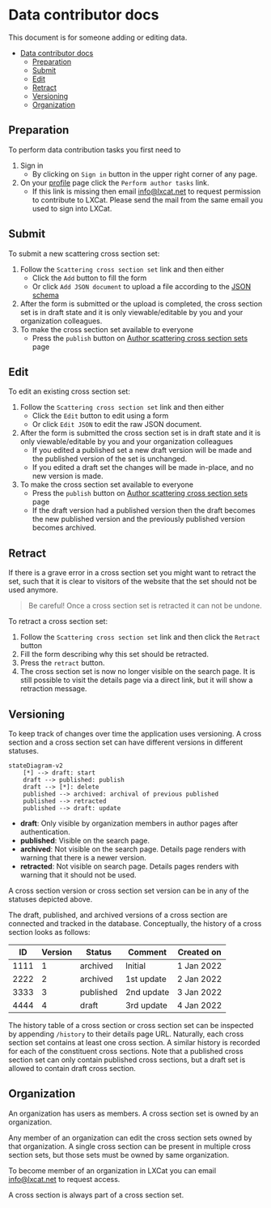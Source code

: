 <!--
SPDX-FileCopyrightText: LXCat team

SPDX-License-Identifier: AGPL-3.0-or-later
-->

# Data contributor docs

This document is for someone adding or editing data.

- [Data contributor docs](#data-contributor-docs)
  - [Preparation](#preparation)
  - [Submit](#submit)
  - [Edit](#edit)
  - [Retract](#retract)
  - [Versioning](#versioning)
  - [Organization](#organization)

## Preparation

To perform data contribution tasks you first need to

1. Sign in
   - By clicking on `Sign in` button in the upper right corner of any page.
2. On your [profile](/profile) page click the `Perform author tasks` link.
   - If this link is missing then email
     [info@lxcat.net](mailto:info@lxcat.net?subject=LXCat%20contributor%20request) to
     request permission to contribute to LXCat. Please send the mail from the same email
     you used to sign into LXCat.

## Submit

To submit a new scattering cross section set:

1. Follow the `Scattering cross section set` link and then either
   - Click the `Add` button to fill the form
   - Or click `Add JSON document` to upload a file according to the
     [JSON schema](/api/scat-css/CrossSectionSetRaw.schema.json)
2. After the form is submitted or the upload is completed, the cross section set is in
   draft state and it is only viewable/editable by you and your organization colleagues.
3. To make the cross section set available to everyone
   - Press the `publish` button on
     [Author scattering cross section sets](/author/scat-css) page

## Edit

To edit an existing cross section set:

1. Follow the `Scattering cross section set` link and then either
   - Click the `Edit` button to edit using a form
   - Or click `Edit JSON` to edit the raw JSON document.
2. After the form is submitted the cross section set is in draft state and it is only
   viewable/editable by you and your organization colleagues
   - If you edited a published set a new draft version will be made and the published
     version of the set is unchanged.
   - If you edited a draft set the changes will be made in-place, and no new version is
     made.
3. To make the cross section set available to everyone
   - Press the `publish` button on
     [Author scattering cross section sets](/author/scat-css) page
   - If the draft version had a published version then the draft becomes the new published
     version and the previously published version becomes archived.

## Retract

If there is a grave error in a cross section set you might want to retract the set, such
that it is clear to visitors of the website that the set should not be used anymore.

> Be careful! Once a cross section set is retracted it can not be undone.

To retract a cross section set:

1. Follow the `Scattering cross section set` link and then click the `Retract` button
2. Fill the form describing why this set should be retracted.
3. Press the `retract` button.
4. The cross section set is now no longer visible on the search page. It is still possible
   to visit the details page via a direct link, but it will show a retraction message.

## Versioning

To keep track of changes over time the application uses versioning. A cross section and a
cross section set can have different versions in different statuses.

```mermaid
stateDiagram-v2
    [*] --> draft: start
    draft --> published: publish
    draft --> [*]: delete
    published --> archived: archival of previous published
    published --> retracted
    published --> draft: update
```

- **draft**: Only visible by organization members in author pages after authentication.
- **published**: Visible on the search page.
- **archived**: Not visible on the search page. Details page renders with warning that
  there is a newer version.
- **retracted**: Not visible on search page. Details pages renders with warning that it
  should not be used.

A cross section version or cross section set version can be in any of the statuses
depicted above.

The draft, published, and archived versions of a cross section are connected and tracked
in the database. Conceptually, the history of a cross section looks as follows:

| ID   | Version | Status    | Comment    | Created on |
| ---- | ------- | --------- | ---------- | ---------- |
| 1111 | 1       | archived  | Initial    | 1 Jan 2022 |
| 2222 | 2       | archived  | 1st update | 2 Jan 2022 |
| 3333 | 3       | published | 2nd update | 3 Jan 2022 |
| 4444 | 4       | draft     | 3rd update | 4 Jan 2022 |

The history table of a cross section or cross section set can be inspected by appending
`/history` to their details page URL. Naturally, each cross section set contains at least
one cross section. A similar history is recorded for each of the constituent cross
sections. Note that a published cross section set can only contain published cross
sections, but a draft set is allowed to contain draft cross section.

## Organization

An organization has users as members. A cross section set is owned by an organization.

Any member of an organization can edit the cross section sets owned by that organization.
A single cross section can be present in multiple cross section sets, but those sets must
be owned by same organization.

To become member of an organization in LXCat you can email
[info@lxcat.net](mailto:info@lxcat.net?subject=LXCat%20organization%20request) to request
access.

<!-- TODO: Is this true? -->

A cross section is always part of a cross section set.
